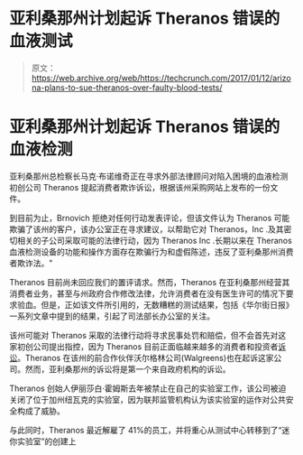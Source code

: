 # 亚利桑那州计划起诉 Theranos 错误的血液测试 

> 原文：<https://web.archive.org/web/https://techcrunch.com/2017/01/12/arizona-plans-to-sue-theranos-over-faulty-blood-tests/>

# 亚利桑那州计划起诉 Theranos 错误的血液检测

亚利桑那州总检察长马克·布诺维奇正在寻求外部法律顾问对陷入困境的血液检测初创公司 Theranos 提起消费者欺诈诉讼，根据该州采购网站上发布的一份文件。

到目前为止，Brnovich 拒绝对任何行动发表评论，但该文件认为 Theranos 可能欺骗了该州的客户，该办公室正在寻求建议，以帮助它对 Theranos，Inc .及其密切相关的子公司采取可能的法律行动，因为 Theranos Inc .长期以来在 Theranos 血液检测设备的功能和操作方面存在欺骗行为和虚假陈述，违反了亚利桑那州消费者欺诈法。"

Theranos 目前尚未回应我们的置评请求。然而，Theranos 在亚利桑那州经营其消费者业务，甚至与州政府合作修改法律，允许消费者在没有医生许可的情况下要求验血。但是，正如该文件所引用的，无数糟糕的测试结果，包括《华尔街日报》一系列文章中提到的结果，引起了司法部长办公室的关注。

该州可能对 Theranos 采取的法律行动将寻求民事处罚和赔偿，但不会首先对这家初创公司提出指控，因为 Theranos 目前正面临越来越多的消费者和投资者[诉讼](https://web.archive.org/web/20230217074138/https://techcrunch.com/2016/10/10/a-hedge-fund-is-now-suing-theranos-citing-lies-material-misstatements-and-omissions/)。Theranos 在该州的前合作伙伴沃尔格林公司(Walgreens)也在起诉这家公司。然而，亚利桑那州的诉讼将是第一个来自政府机构的诉讼。

Theranos 创始人伊丽莎白·霍姆斯去年被禁止在自己的实验室工作，该公司被迫关闭了位于加州纽瓦克的实验室，因为联邦监管机构认为该实验室的运作对公共安全构成了威胁。

与此同时，Theranos 最近解雇了 41%的员工，并将重心从测试中心转移到了“迷你实验室”的创建上